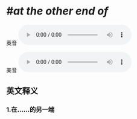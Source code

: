 # ***\#at the other end of*** 
英音
<audio src="./media/at the other end of1_AAC.aac" controls="controls"></audio>

美音
<audio src="./media/at the other end of2_AAC.aac" controls="controls"></audio>



  

英文释义
---
### 1.**在……的另一端**  


